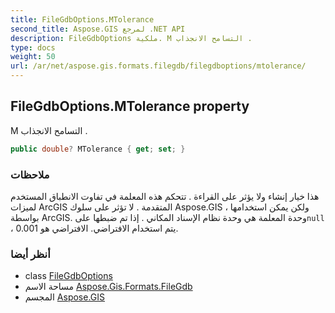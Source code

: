 ```yaml
---
title: FileGdbOptions.MTolerance
second_title: Aspose.GIS لمرجع .NET API
description: FileGdbOptions ملكية. M التسامح الانجذاب .
type: docs
weight: 50
url: /ar/net/aspose.gis.formats.filegdb/filegdboptions/mtolerance/
---
```

## FileGdbOptions.MTolerance property

M التسامح الانجذاب .

```csharp
public double? MTolerance { get; set; }
```

### ملاحظات

هذا خيار إنشاء ولا يؤثر على القراءة . تتحكم هذه المعلمة في تفاوت الانطباق المستخدم لميزات ArcGIS المتقدمة . لا تؤثر على سلوك Aspose.GIS ، ولكن يمكن استخدامها بواسطة ArcGIS. وحدة المعلمة هي وحدة نظام الإسناد المكاني . إذا تم ضبطها على`null` ، يتم استخدام الافتراضي. الافتراضي هو 0.001.

### أنظر أيضا

* class [FileGdbOptions](../)
* مساحة الاسم [Aspose.Gis.Formats.FileGdb](../../filegdboptions/)
* المجسم [Aspose.GIS](../../../)



